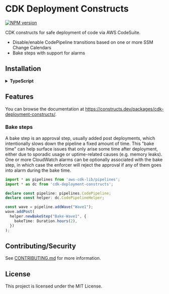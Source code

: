 # CDK Deployment Constructs

[![NPM version](https://badge.fury.io/js/cdk-deployment-constructs.svg)](https://badge.fury.io/js/cdk-deployment-constructs)

CDK constructs for safe deployment of code via AWS CodeSuite.

* Disable/enable CodePipeline transitions based on one or more SSM Change Calendars
* Bake steps with support for alarms

## Installation

<details><summary><strong>TypeScript</strong></summary>

> https://www.npmjs.com/package/cdk-deployment-constructs

In your `package.json`:

```json
{
  "dependencies": {
    "cdk-deployment-constructs": "^0.0.0",

    // peer dependencies of cdk-deployment-constructs
    "aws-cdk-lib": "^2.18.0",
    "constructs": "^10.0.5"

    // ...your other dependencies...
  }
}
```
</details>

## Features

You can browse the documentation at https://constructs.dev/packages/cdk-deployment-constructs/.

### Bake steps

A bake step is an approval step, usually added post deployments, which intentionally slows down the
pipeline a fixed amount of time. This "bake time" can help surface issues that only arise some time
after deployment, either due to sporadic usage or uptime-related causes (e.g. memory leaks). One or
more CloudWatch alarms can be optionally associated with the bake step, in which case the enforcer
will reject the approval if any of them goes into alarm during the bake time.

```typescript
import * as pipelines from 'aws-cdk-lib/pipelines';
import * as dc from 'cdk-deployment-constructs';

declare const pipeline: pipelines.CodePipeline;
declare const helper: dc.CodePipelineHelper;

const wave = pipeline.addWave("Wave1");
wave.addPost(
  helper.newBakeStep("Bake-Wave1", {
    bakeTime: Duration.hours(2),
  })
);
```

## Contributing/Security

See [CONTRIBUTING.md](CONTRIBUTING.md) for more information.


## License

This project is licensed under the MIT License.
